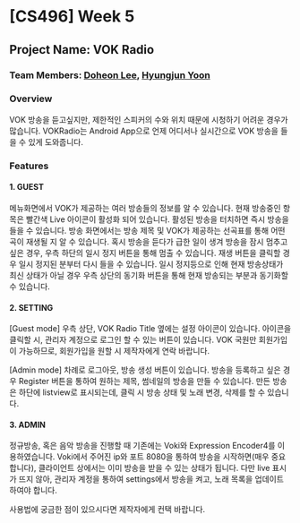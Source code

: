 # [CS496] Week 5
## Project Name: VOK Radio
### Team Members: [Doheon Lee](https://github.com/LEEDoheon), [Hyungjun Yoon](https://github.com/diamond264)

### Overview
VOK 방송을 듣고싶지만, 제한적인 스피커의 수와 위치 때문에 시청하기 어려운 경우가 많습니다.
VOKRadio는 Android App으로 언제 어디서나 실시간으로 VOK 방송을 들을 수 있게 도와줍니다.

### Features
#### 1. GUEST
메뉴화면에서 VOK가 제공하는 여러 방송들의 정보를 알 수 있습니다.
현재 방송중인 항목은 빨간색 Live 아이콘이 활성화 되어 있습니다. 활성된 방송을 터치하면 즉시 방송을 들을 수 있습니다.
방송 화면에서는 방송 제목 및 VOK가 제공하는 선곡표를 통해 어떤 곡이 재생될 지 알 수 있습니다.
혹시 방송을 듣다가 급한 일이 생겨 방송을 잠시 멈추고 싶은 경우, 우측 하단의 일시 정지 버튼을 통해 멈출 수 있습니다.
재생 버튼을 클릭할 경우 일시 정지된 분부터 다시 들을 수 있습니다.
일시 정지등으로 인해 현재 방송상태가 최신 상태가 아닐 경우 우측 상단의 동기화 버튼을 통해 현재 방송되는 부분과 동기화할 수 있습니다.

#### 2. SETTING
[Guest mode]
우측 상단, VOK Radio Title 옆에는 설정 아이콘이 있습니다.
아이콘을 클릭할 시, 관리자 계정으로 로그인 할 수 있는 버튼이 있습니다.
VOK 국원만 회원가입이 가능하므로, 회원가입을 원할 시 제작자에게 연락 바랍니다.

[Admin mode]
차례로 로그아웃, 방송 생성 버튼이 있습니다.
방송을 등록하고 싶은 경우 Register 버튼을 통하여 원하는 제목, 썸네일의 방송을 만들 수 있습니다.
만든 방송은 하단에 listview로 표시되는데, 클릭 시 방송 상태 및 노래 변경, 삭제를 할 수 있습니다.


#### 3. ADMIN
정규방송, 혹은 음악 방송을 진행할 때 기존에는 Voki와 Expression Encoder4를 이용하였습니다.
Voki에서 주어진 ip와 포트 8080을 통하여 방송을 시작하면(매우 중요합니다), 클라이언트 상에서는 이미 방송을 받을 수 있는 상태가 됩니다.
다만 live 표시가 뜨지 않아, 관리자 계정을 통하여 settings에서 방송을 켜고, 노래 목록을 업데이트 하여야 합니다.

사용법에 궁금한 점이 있으시다면 제작자에게 컨택 바랍니다.
